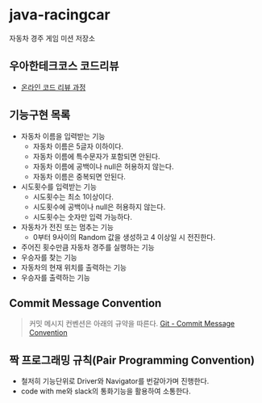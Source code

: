 # java-racingcar
자동차 경주 게임 미션 저장소

## 우아한테크코스 코드리뷰
* [온라인 코드 리뷰 과정](https://github.com/woowacourse/woowacourse-docs/blob/master/maincourse/README.md)

## 기능구현 목록

- 자동차 이름을 입력받는 기능
    - 자동차 이름은 5글자 이하이다.
    - 자동차 이름에 특수문자가 포함되면 안된다.
    - 자동차 이름에 공백이나 null은 허용하지 않는다.
    - 자동차 이름은 중복되면 안된다.
- 시도횟수를 입력받는 기능
    - 시도횟수는 최소 1이상이다.
    - 시도횟수에 공백이나 null은 허용하지 않는다.
    - 시도횟수는 숫자만 입력 가능하다.
- 자동차가 전진 또는 멈추는 기능
    - 0부터 9사이의 Random 값을 생성하고 4 이상일 시 전진한다.
- 주어진 횟수만큼 자동차 경주를 실행하는 기능
- 우승자를 찾는 기능
- 자동차의 현재 위치를 출력하는 기능
- 우승자를 출력하는 기능

## Commit Message Convention
> 커밋 메시지 컨벤션은 아래의 규약을 따른다.
[Git - Commit Message Convention](https://rok93.tistory.com/entry/Git-Commit-Message-Convention)

## 짝 프로그래밍 규칙(Pair Programming Convention)
* 철저히 기능단위로 Driver와 Navigator를 번갈아가며 진행한다.
* code with me와 slack의 통화기능을 활용하여 소통한다.